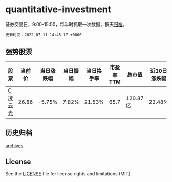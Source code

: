 # quantitative-investment

证券交易日，9:00-15:00，每半时抓取一次数据，按天[归档](archives)。

`更新时间：2022-07-11 14:45:17 +0800`

## 强势股票

|股票|当前价|当日涨跌幅|当日振幅|当日换手率|市盈率TTM|总市值|近10日涨跌幅|
|----|----|----|----|----|----|----|----|
|[C凌云光](https://xueqiu.com/S/SH688400)|26.86|-5.75%|7.82%|21.53%|65.7|120.87亿|22.48%|

## 历史归档

[archives](archives)

## License

See the [LICENSE](LICENSE) file for license rights and limitations (MIT).